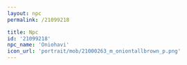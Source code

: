 ```yaml
---
layout: npc
permalink: /21099218

title: Npc
id: '21099218'
npc_name: 'Oniohavi'
icon_url: 'portrait/mob/21000263_m_oniontallbrown_p.png'
---
```

